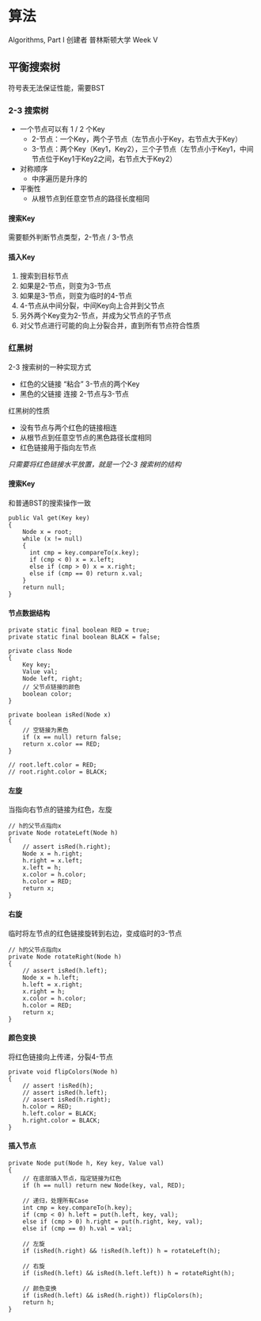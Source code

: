 # 算法

Algorithms, Part I 创建者 普林斯顿大学 Week V

## 平衡搜索树

符号表无法保证性能，需要BST

### 2-3 搜索树

* 一个节点可以有 1 / 2 个Key
    * 2-节点：一个Key，两个子节点（左节点小于Key，右节点大于Key）
    * 3-节点：两个Key（Key1，Key2），三个子节点（左节点小于Key1，中间节点位于Key1于Key2之间，右节点大于Key2）
* 对称顺序
    * 中序遍历是升序的
* 平衡性
    * 从根节点到任意空节点的路径长度相同

#### 搜索Key

需要额外判断节点类型，2-节点 / 3-节点

#### 插入Key

1. 搜索到目标节点
2. 如果是2-节点，则变为3-节点
3. 如果是3-节点，则变为临时的4-节点
4. 4-节点从中间分裂，中间Key向上合并到父节点
5. 另外两个Key变为2-节点，并成为父节点的子节点
6. 对父节点进行可能的向上分裂合并，直到所有节点符合性质

### 红黑树

2-3 搜索树的一种实现方式

* 红色的父链接 “粘合” 3-节点的两个Key
* 黑色的父链接 连接 2-节点与3-节点

红黑树的性质

* 没有节点与两个红色的链接相连
* 从根节点到任意空节点的黑色路径长度相同
* 红色链接用于指向左节点

*只需要将红色链接水平放置，就是一个2-3 搜索树的结构*

#### 搜索Key

和普通BST的搜索操作一致

```
public Val get(Key key)
{
    Node x = root;
    while (x != null)
    {
      int cmp = key.compareTo(x.key);
      if (cmp < 0) x = x.left;
      else if (cmp > 0) x = x.right;
      else if (cmp == 0) return x.val;
    }
    return null;
}
```

#### 节点数据结构

```
private static final boolean RED = true;
private static final boolean BLACK = false;

private class Node
{
    Key key;
    Value val;
    Node left, right;
    // 父节点链接的颜色
    boolean color;
}

private boolean isRed(Node x)
{
    // 空链接为黑色
    if (x == null) return false;
    return x.color == RED;
}

// root.left.color = RED;
// root.right.color = BLACK;
```

#### 左旋

当指向右节点的链接为红色，左旋

```
// h的父节点指向x
private Node rotateLeft(Node h)
{
    // assert isRed(h.right);
    Node x = h.right;
    h.right = x.left;
    x.left = h;
    x.color = h.color;
    h.color = RED;
    return x;
}
```

#### 右旋

临时将左节点的红色链接旋转到右边，变成临时的3-节点

```
// h的父节点指向x
private Node rotateRight(Node h)
{
    // assert isRed(h.left);
    Node x = h.left;
    h.left = x.right;
    x.right = h;
    x.color = h.color;
    h.color = RED;
    return x;
}
```

#### 颜色变换

将红色链接向上传递，分裂4-节点

```
private void flipColors(Node h)
{
    // assert !isRed(h);
    // assert isRed(h.left);
    // assert isRed(h.right);
    h.color = RED;
    h.left.color = BLACK;
    h.right.color = BLACK;
}
```

#### 插入节点

```
private Node put(Node h, Key key, Value val)
{
    // 在底部插入节点，指定链接为红色
    if (h == null) return new Node(key, val, RED);

    // 递归，处理所有Case
    int cmp = key.compareTo(h.key);
    if (cmp < 0) h.left = put(h.left, key, val);
    else if (cmp > 0) h.right = put(h.right, key, val);
    else if (cmp == 0) h.val = val;

    // 左旋
    if (isRed(h.right) && !isRed(h.left)) h = rotateLeft(h);
    
    // 右旋
    if (isRed(h.left) && isRed(h.left.left)) h = rotateRight(h);

    // 颜色变换
    if (isRed(h.left) && isRed(h.right)) flipColors(h);
    return h;
}
```

